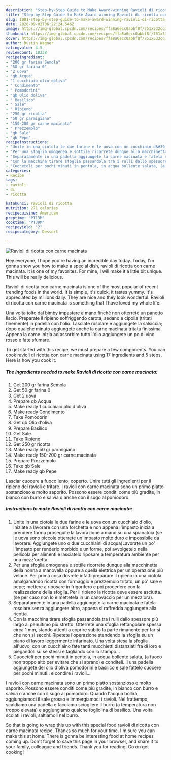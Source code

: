 ```yaml
---
description: "Step-by-Step Guide to Make Award-winning Ravioli di ricotta con carne macinata"
title: "Step-by-Step Guide to Make Award-winning Ravioli di ricotta con carne macinata"
slug: 1081-step-by-step-guide-to-make-award-winning-ravioli-di-ricotta-con-carne-macinata
date: 2020-09-02T06:22:24.546Z
image: https://img-global.cpcdn.com/recipes/ffa8a6ecc0abbf8f/751x532cq70/ravioli-di-ricotta-con-carne-macinata-recipe-main-photo.jpg
thumbnail: https://img-global.cpcdn.com/recipes/ffa8a6ecc0abbf8f/751x532cq70/ravioli-di-ricotta-con-carne-macinata-recipe-main-photo.jpg
cover: https://img-global.cpcdn.com/recipes/ffa8a6ecc0abbf8f/751x532cq70/ravioli-di-ricotta-con-carne-macinata-recipe-main-photo.jpg
author: Dustin Wagner
ratingvalue: 4.5
reviewcount: 18238
recipeingredient:
- "200 gr farina Semola"
- "50 gr farina 0"
- "2 uova"
- "qb Acqua"
- "1 cucchiaio olio doliva"
- " Condimento"
- " Pomodorini"
- "qb Olio doliva"
- " Basilico"
- " Sale"
- " Ripieno"
- "250 gr ricotta"
- "50 gr parmigiano"
- "150-200 gr carne macinata"
- " Prezzemolo"
- "qb Sale"
- "qb Pepe"
recipeinstructions:
- "Unite in una ciotola le due farine e le uova con un cucchiaio d&#39;olio, iniziate a lavorare con una forchetta e non appena l&#39;impasto inizia a prendere forma proseguite la lavorazione a mano su una spianatoia (se le uova sono piccole otterrete un&#39;impasto molto duro e impossibile da lavorare. Aggiungete uno o due cucchiaini di acqua)Lavorate un po&#39; l&#39;impasto per renderlo morbido e uniforme, poi avvolgetelo nella pellicola per alimenti e lasciatelo riposare a temperatura ambiente per una mezz&#39;oretta."
- "Per una sfoglia omogenea e sottile ricorrete dunque alla macchinetta della nonna a manovella oppure a quella elettrica per un&#39;operazione più veloce. Per prima cosa dovrete infatti preparare il ripieno in una ciotola amalgamando ricotta con formaggio e prezzemolo tritato, un po&#39; sale e pepe; mettere a riposare in frigorifero e poi procedere con la realizzazione della sfoglia. Per il ripieno la ricotta deve essere asciutta..(se per caso non lo è mettetela in un canovaccio per un mezz&#39;ora)."
- "Separatamente in una padella aggiungete la carne macinata e fatela rosolare senza aggiungere altro, appena si raffredda aggiungete alla ricotta."
- "Con la macchina tirare sfoglia passandola tra i rulli dallo spessore più largo al penultimo più stretto. Otterrete una sfoglia rettangolare spessa circa 1 mm, stando attenti a coprire subito la parte rimanente per far si che non si secchi. Ripetete l&#39;operazione stendendo la sfoglia su un piano di lavoro leggermente infarinato. Una volta stesa la sfoglia all&#39;uovo, con un cucchiaino fate tanti mucchietti distanziati fra di loro e piegandoli su se stessi e tagliando con lo stampo..."
- "Cuoceteli per pochi minuti in pentola, in acqua bollente salata, (a fuoco non troppo alto per evitare che si aprano) e conditeli. Il una padella aggiungete del olio d&#39;oliva pomodorini e basilico e sale fattelo cuocere per pochi minuti.. e condire i ravioli..."
categories:
- Recipe
tags:
- ravioli
- di
- ricotta

katakunci: ravioli di ricotta 
nutrition: 271 calories
recipecuisine: American
preptime: "PT13M"
cooktime: "PT39M"
recipeyield: "2"
recipecategory: Dessert

---
```



![Ravioli di ricotta con carne macinata](https://img-global.cpcdn.com/recipes/ffa8a6ecc0abbf8f/751x532cq70/ravioli-di-ricotta-con-carne-macinata-recipe-main-photo.jpg)

Hey everyone, I hope you're having an incredible day today. Today, I'm gonna show you how to make a special dish, ravioli di ricotta con carne macinata. It is one of my favorites. For mine, I will make it a little bit unique. This will be really delicious.

Ravioli di ricotta con carne macinata is one of the most popular of recent trending foods in the world. It is simple, it's quick, it tastes yummy. It's appreciated by millions daily. They are nice and they look wonderful. Ravioli di ricotta con carne macinata is something that I have loved my whole life.

Una volta tolto dal bimby impastare a mano finchè non otterrete un panetto liscio. Preparate il ripieno soffriggendo carota, sedano e cipolla (tritati finemente) in padella con l&#39;olio. Lasciate rosolare e aggiungete la salsiccia; dopo qualche minuto aggiungete anche la carne macinata tritata finissima. Appena la carne inizia ad assorbire tutto l&#39;olio aggiungete un po di vino rosso e fate sfumare.


To get started with this recipe, we must prepare a few components. You can cook ravioli di ricotta con carne macinata using 17 ingredients and 5 steps. Here is how you cook it.

<!--inarticleads1-->

##### The ingredients needed to make Ravioli di ricotta con carne macinata:

1. Get 200 gr farina Semola
1. Get 50 gr farina 0
1. Get 2 uova
1. Prepare qb Acqua
1. Make ready 1 cucchiaio olio d&#39;oliva
1. Make ready  Condimento
1. Take  Pomodorini
1. Get qb Olio d&#39;oliva
1. Prepare  Basilico
1. Get  Sale
1. Take  Ripieno
1. Get 250 gr ricotta
1. Make ready 50 gr parmigiano
1. Make ready 150-200 gr carne macinata
1. Prepare  Prezzemolo
1. Take qb Sale
1. Make ready qb Pepe


Lasciar cuocere a fuoco lento, coperto. Unire tutti gli ingredienti per il ripieno dei ravioli e tritare. I ravioli con carne macinata sono un primo piatto sostanzioso e molto saporito. Possono essere conditi come più gradite, in bianco con burro e salvia o anche con il sugo al pomodoro. 

<!--inarticleads2-->

##### Instructions to make Ravioli di ricotta con carne macinata:

1. Unite in una ciotola le due farine e le uova con un cucchiaio d&#39;olio, iniziate a lavorare con una forchetta e non appena l&#39;impasto inizia a prendere forma proseguite la lavorazione a mano su una spianatoia (se le uova sono piccole otterrete un&#39;impasto molto duro e impossibile da lavorare. Aggiungete uno o due cucchiaini di acqua)Lavorate un po&#39; l&#39;impasto per renderlo morbido e uniforme, poi avvolgetelo nella pellicola per alimenti e lasciatelo riposare a temperatura ambiente per una mezz&#39;oretta.
1. Per una sfoglia omogenea e sottile ricorrete dunque alla macchinetta della nonna a manovella oppure a quella elettrica per un&#39;operazione più veloce. Per prima cosa dovrete infatti preparare il ripieno in una ciotola amalgamando ricotta con formaggio e prezzemolo tritato, un po&#39; sale e pepe; mettere a riposare in frigorifero e poi procedere con la realizzazione della sfoglia. Per il ripieno la ricotta deve essere asciutta..(se per caso non lo è mettetela in un canovaccio per un mezz&#39;ora).
1. Separatamente in una padella aggiungete la carne macinata e fatela rosolare senza aggiungere altro, appena si raffredda aggiungete alla ricotta.
1. Con la macchina tirare sfoglia passandola tra i rulli dallo spessore più largo al penultimo più stretto. Otterrete una sfoglia rettangolare spessa circa 1 mm, stando attenti a coprire subito la parte rimanente per far si che non si secchi. Ripetete l&#39;operazione stendendo la sfoglia su un piano di lavoro leggermente infarinato. Una volta stesa la sfoglia all&#39;uovo, con un cucchiaino fate tanti mucchietti distanziati fra di loro e piegandoli su se stessi e tagliando con lo stampo...
1. Cuoceteli per pochi minuti in pentola, in acqua bollente salata, (a fuoco non troppo alto per evitare che si aprano) e conditeli. Il una padella aggiungete del olio d&#39;oliva pomodorini e basilico e sale fattelo cuocere per pochi minuti.. e condire i ravioli...


I ravioli con carne macinata sono un primo piatto sostanzioso e molto saporito. Possono essere conditi come più gradite, in bianco con burro e salvia o anche con il sugo al pomodoro. Quando l&#39;acqua bollirà, aggiungiamoci il sale grosso e immergiamoci i ravioli. Nel frattempo, scaldiamo una padella e facciamo sciogliere il burro (a temperatura non troppo elevata) e aggiungiamo qualche fogliolina di basilico. Una volta scolati i ravioli, saltiamoli nel burro. 

So that is going to wrap this up with this special food ravioli di ricotta con carne macinata recipe. Thanks so much for your time. I'm sure you can make this at home. There is gonna be interesting food at home recipes coming up. Don't forget to save this page in your browser, and share it to your family, colleague and friends. Thank you for reading. Go on get cooking!
